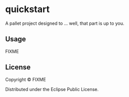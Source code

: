 # quickstart

A pallet project designed to ... well, that part is up to you.

## Usage

FIXME

## License

Copyright ©  FIXME

Distributed under the Eclipse Public License.
